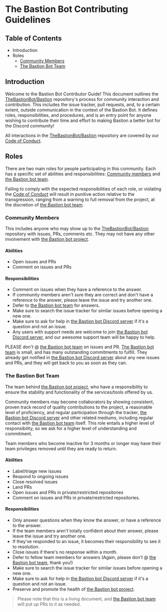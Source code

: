 # The Bastion Bot Contributing Guidelines

## Table of Contents
* Introduction
* Roles
  * [Community Members]
  * [The Bastion Bot Team]

## Introduction
Welcome to the Bastion Bot Contributor Guide! This document outlines the
[TheBastionBot/Bastion] repository's process for community interaction and
contribution. This includes the issue tracker, pull requests, and, to a certain
extent, outside communication in the context of the Bastion Bot. It defines
roles, responsibilities, and procedures, and is an entry point for anyone
wishing to contribute their time and effort to making Bastion a better bot for
the Discord community!

All interactions in the [TheBastionBot/Bastion] repository are covered by our
[Code of Conduct].

## Roles
There are two main roles for people participating in this community. Each has a
specific set of abilities and responsibilities: [Community members] and
[the Bastion bot team].

Failing to comply with the expected responsibilities of each role, or violating
the [Code of Conduct] will result in punitive action relative to the
transgression, ranging from a warning to full removal from the project, at the
discretion of [the Bastion bot team].

### Community Members
This includes anyone who may show up to the [TheBastionBot/Bastion] repository
with issues, PRs, comments etc. They may not have any other involvement with
[the Bastion bot project].

#### Abilities
* Open issues and PRs
* Comment on issues and PRs

#### Responsibilities
* Comment on issues when they have a reference to the answer.
* If community members aren't sure they are correct and don't have a reference
  to the answer, please leave the issue and try another one.
* Defer to [the Bastion bot team] for answers.
* Make sure to search the issue tracker for similar issues before opening a new
  one.
* Make sure to ask for help in [the Bastion bot Discord server] if it's a
  question and not an issue.
* Any users with support needs are welcome to join [the Bastion bot Discord
  server], and our awesome support team will be happy to help.

PLEASE don't @ [the Bastion bot team] on issues and PR. [The Bastion bot team]
is small, and has many outstanding commitments to fulfill. They already get
notified in [the Bastion bot Discord server] about any new issues and PRs,
and they will get back to you as soon as they can.

### The Bastion Bot Team
The team behind [the Bastion bot project], who have a responsibility to ensure
the stability and functionality of the services/tools offered by us.

Community members may become collaborators by showing consistent, proven track
record of quality contributions to the project, a reasonable level of
proficiency, and regular participation through the tracker, [the Bastion bot
Discord server] and other related mediums, including regular contact with [the
Bastion bot team] itself. This role entails a higher level of responsibility,
so we ask for a higher level of understanding and commitment.

Team members who become inactive for 3 months or longer may have their team
privileges removed until they are ready to return.

#### Abilities
* Label/triage new issues
* Respond to ongoing issues
* Close resolved issues
* Land PRs
* Open issues and PRs in private/restricted repositories
* Comment on issues and PRs in private/restricted repositories.

#### Responsibilities
* Only answer questions when they know the answer, or have a reference to the
  answer.
* If the team members aren't totally confident about their answer, please leave
  the issue and try another one.
* If they've responded to an issue, it becomes their responsibility to see it
  to resolution.
* Close issues if there's no response within a month.
* Defer to fellow team members for answers (Again, please don't @ [the Bastion
  bot team], thank you!)
* Make sure to search the issue tracker for similar issues before opening a new
  one.
* Make sure to ask for help in [the Bastion bot Discord server] if it's a
  question and not an issue.
* Preserve and promote the health of [the Bastion bot project].

> Please note that this is a living document, and [the Bastion bot team] will
> put up PRs to it as needed.

<!-- Links -->
[Community Members]: #community-members
[The Bastion Bot Team]: #the-bastion-bot-team
[The Bastion Bot Project]: https://github.com/TheBastionBot
[TheBastionBot/Bastion]: https://github.com/TheBastionBot/Bastion
[The Bastion Bot Discord Server]: https://discord.gg/fzx8fkt
[Code of Conduct]: CODE_OF_CONDUCT.md

<!--
    Old guidelines

    # Contributing Guidelines

    If you are here, most probably it's because you want to contribute to the
    codebase of the Bastion Bot project. If that's so, let's go through a super
    easy guide (below) to setup a development environment that will be a great
    perquisite to your development process and to maintain a consistent coding
    style across the project.

    *If you want to contribute to the translation of the project, then the right
    place to go is [here](http://i18n.bastionbot.org 'Bastion Bot Translation').*

    ## Let's get aboard

    Make sure that you have [Git](https://git-scm.com/ 'Git Website') and [Node.js](https://nodejs.org 'Node.js Website') `>= v8` installed.

    1. Fork and clone the repository.
    1. Install prerequisites
    ```bash
      # On Debian and Ubuntu based Linux distributions
      sudo apt-get install build-essential python
      # On Enterprise Linux, CentOS and Fedora
      sudo yum groupinstall "Development Tools"
      sudo yum install python

      # On macOS
      xcode-select --install

      # On Windows
      npm install -g windows-build-tools
    ```

    1. Install dependencies
    ```bash
      npm install

      # If you are working on music, you'll also need ffmpeg
      npm install -g ffmpeg-binaries
    ```

    1. Code your heart out!

    1. Run the tests to verify the consistency of the coding style
    and if Bastion boots successfully.
    ```bash
    npm test
    ```
    If you get any errors, fix it. Otherwise, your pull request won't be merged.

    1. [Submit a pull request](https://github.com/TheBastionBot/Bastion/compare)
    to the **dev** branch of this repository.

    1. [Join Bastion's Discord server](https://discord.gg/fzx8fkt),
    if you haven't already, to **claim your perks**.

    ***Thank you for improving the Project.
    You are awesome, and Bastion loves you.***
-->
